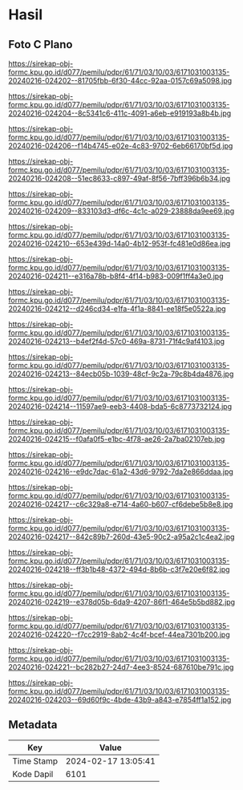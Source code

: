 # Hasil

## Foto C Plano

https://sirekap-obj-formc.kpu.go.id/d077/pemilu/pdpr/61/71/03/10/03/6171031003135-20240216-024202--81705fbb-6f30-44cc-92aa-0157c69a5098.jpg

https://sirekap-obj-formc.kpu.go.id/d077/pemilu/pdpr/61/71/03/10/03/6171031003135-20240216-024204--8c5341c6-411c-4091-a6eb-e919193a8b4b.jpg

https://sirekap-obj-formc.kpu.go.id/d077/pemilu/pdpr/61/71/03/10/03/6171031003135-20240216-024206--f14b4745-e02e-4c83-9702-6eb66170bf5d.jpg

https://sirekap-obj-formc.kpu.go.id/d077/pemilu/pdpr/61/71/03/10/03/6171031003135-20240216-024208--51ec8633-c897-49af-8f56-7bff396b6b34.jpg

https://sirekap-obj-formc.kpu.go.id/d077/pemilu/pdpr/61/71/03/10/03/6171031003135-20240216-024209--833103d3-df6c-4c1c-a029-23888da9ee69.jpg

https://sirekap-obj-formc.kpu.go.id/d077/pemilu/pdpr/61/71/03/10/03/6171031003135-20240216-024210--653e439d-14a0-4b12-953f-fc481e0d86ea.jpg

https://sirekap-obj-formc.kpu.go.id/d077/pemilu/pdpr/61/71/03/10/03/6171031003135-20240216-024211--e316a78b-b8f4-4f14-b983-009f1ff4a3e0.jpg

https://sirekap-obj-formc.kpu.go.id/d077/pemilu/pdpr/61/71/03/10/03/6171031003135-20240216-024212--d246cd34-e1fa-4f1a-8841-ee18f5e0522a.jpg

https://sirekap-obj-formc.kpu.go.id/d077/pemilu/pdpr/61/71/03/10/03/6171031003135-20240216-024213--b4ef2f4d-57c0-469a-8731-71f4c9af4103.jpg

https://sirekap-obj-formc.kpu.go.id/d077/pemilu/pdpr/61/71/03/10/03/6171031003135-20240216-024213--84ecb05b-1039-48cf-9c2a-79c8b4da4876.jpg

https://sirekap-obj-formc.kpu.go.id/d077/pemilu/pdpr/61/71/03/10/03/6171031003135-20240216-024214--11597ae9-eeb3-4408-bda5-6c8773732124.jpg

https://sirekap-obj-formc.kpu.go.id/d077/pemilu/pdpr/61/71/03/10/03/6171031003135-20240216-024215--f0afa0f5-e1bc-4f78-ae26-2a7ba02107eb.jpg

https://sirekap-obj-formc.kpu.go.id/d077/pemilu/pdpr/61/71/03/10/03/6171031003135-20240216-024216--e9dc7dac-61a2-43d6-9792-7da2e866ddaa.jpg

https://sirekap-obj-formc.kpu.go.id/d077/pemilu/pdpr/61/71/03/10/03/6171031003135-20240216-024217--c6c329a8-e714-4a60-b607-cf6debe5b8e8.jpg

https://sirekap-obj-formc.kpu.go.id/d077/pemilu/pdpr/61/71/03/10/03/6171031003135-20240216-024217--842c89b7-260d-43e5-90c2-a95a2c1c4ea2.jpg

https://sirekap-obj-formc.kpu.go.id/d077/pemilu/pdpr/61/71/03/10/03/6171031003135-20240216-024218--ff3b1b48-4372-494d-8b6b-c3f7e20e6f82.jpg

https://sirekap-obj-formc.kpu.go.id/d077/pemilu/pdpr/61/71/03/10/03/6171031003135-20240216-024219--e378d05b-6da9-4207-86f1-464e5b5bd882.jpg

https://sirekap-obj-formc.kpu.go.id/d077/pemilu/pdpr/61/71/03/10/03/6171031003135-20240216-024220--f7cc2919-8ab2-4c4f-bcef-44ea7301b200.jpg

https://sirekap-obj-formc.kpu.go.id/d077/pemilu/pdpr/61/71/03/10/03/6171031003135-20240216-024221--bc282b27-24d7-4ee3-8524-687610be791c.jpg

https://sirekap-obj-formc.kpu.go.id/d077/pemilu/pdpr/61/71/03/10/03/6171031003135-20240216-024203--69d60f9c-4bde-43b9-a843-e7854ff1a152.jpg


## Metadata

| Key        | Value               |
| ---------- | ------------------- |
| Time Stamp | 2024-02-17 13:05:41 |
| Kode Dapil | 6101                |



